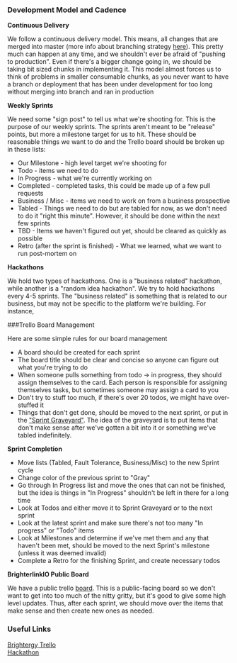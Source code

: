 ### Development Model and Cadence

__Continuous Delivery__    

We follow a continuous delivery model.  This means, all changes that are merged into master (more info about branching strategy [here](branching.md)).  This pretty much can happen at any time, and we shouldn't ever be afraid of "pushing to production".  Even if there's a bigger change going in, we should be taking bit sized chunks in implementing it.  This model almost forces us to think of problems in smaller consumable chunks, as you never want to have a branch or deployment that has been under development for too long without merging into branch and ran in production

__Weekly Sprints__   

We need some "sign post" to tell us what we're shooting for.  This is the purpose of our weekly sprints.  The sprints aren't meant to be "release" points, but more a milestone target for us to hit.  These should be reasonable things we want to do and the Trello board should be broken up in these lists:

* Our Milestone - high level target we're shooting for
* Todo - items we need to do
* In Progress - what we're currently working on
* Completed - completed tasks, this could be made up of a few pull requests
* Business / Misc - items we need to work on from a business prospective
* Tabled - Things we need to do but are tabled for now, as we don't need to do it "right this minute".  However, it should be done within the next few sprints
* TBD - Items we haven't figured out yet, should be cleared as quickly as possible
* Retro (after the sprint is finished) - What we learned, what we want to run post-mortem on

__Hackathons__    

We hold two types of hackathons.  One is a "business related" hackathon, while another is a "random idea hackathon".  We try to hold hackathons every 4-5 sprints.  The "business related" is something that is related to our business, but may not be specific to the platform we're building.  For instance, 

###Trello Board Management

Here are some simple rules for our board management

* A board should be created for each sprint
* The board title should be clear and concise so anyone can figure out what you're trying to do
* When someone pulls something from todo -> in progress, they should assign themselves to the card.  Each person is responsible for assigning themselves tasks, but sometimes someone may assign a card to you
* Don't try to stuff too much, if there's over 20 todos, we might have over-stuffed it
* Things that don't get done, should be moved to the next sprint, or put in the ["Sprint Graveyard"](https://trello.com/b/QQc4J4RQ/sprint-graveyard).  The idea of the graveyard is to put items that don't make sense after we've gotten a bit into it or something we've tabled indefinitely.

__Sprint Completion__

* Move lists (Tabled, Fault Tolerance, Business/Misc) to the new Sprint cycle
* Change color of the previous sprint to "Gray"
* Go through In Progress list and move the ones that can not be finished, but the idea is things in "In Progress" shouldn't be left in there for a long time
* Look at Todos and either move it to Sprint Graveyard or to the next sprint
* Look at the latest sprint and make sure there's not too many "In progress" or "Todo" items
* Look at Milestones and determine if we've met them and any that haven't been met, should be moved to the next Sprint's milestone (unless it was deemed invalid)
* Complete a Retro for the finishing Sprint, and create necessary todos

__BrighterlinkIO Public Board__

We have a public trello [board](https://trello.com/b/zHSsSxGQ/brighterlink-io).  This is a public-facing board so we don't want to get into too much of the nitty gritty, but it's good to give some high level updates.  Thus, after each sprint, we should move over the items that make sense and then create new ones as needed.


### Useful Links

[Brightergy Trello](https://trello.com/brightergy2)    
[Hackathon](https://trello.com/b/cTP0Grnn/hackathon)    
